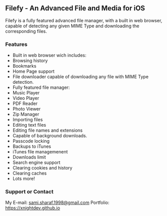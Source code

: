 ## Filefy - An Advanced File and Media for iOS

Filefy is a fully featured advanced file manager, with a built in web browser, capable of detecting any given MIME Type and downloading the corresponding files.

### Features

- Built in web browser wich includes:
- Browsing history
- Bookmarks
- Home Page support
- File downloader capable of downloading any file with MIME Type detection.
- Fully featured file manager:
- Music Player
- Video Player
- PDF Reader
- Photo Viewer
- Zip Manager
- Importing files
- Editing text files
- Editing file names and extensions
- Capable of background downloads.
- Passcode locking
- Backups to iTunes
- iTunes file managemenent
- Downloads limit
- Search engine support
- Clearing cookies and history
- Clearing caches
- Lots more!

### Support or Contact

My E-mail: sami.sharaf.1998@gmail.com
Portfolio: https://xnightdev.github.io
